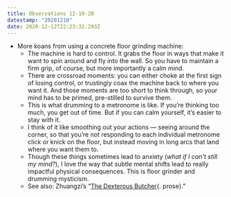 ```yaml
---
title: Observations 12-10-20
datestamp: "20201210"
date: 2020-12-12T22:23:32.293Z
---
```

- More koans from using a concrete floor grinding machine:
	- The machine is hard to control. It grabs the floor in ways that make it want to spin around and fly into the wall. So you have to maintain a firm grip, of course, but more importantly a calm mind.
	- There are crossroad moments: you can either choke at the first sign of losing control, or trustingly coax the machine back to where you want it. And those moments are too short to think through, so your mind has to be primed, pre-stilled to survive them.
	- This is what drumming to a metronome is like. If you’re thinking too much, you get out of time. But if you can calm yourself, it’s easier to stay with it.
	- I think of it like smoothing out your actions — seeing around the corner, so that you’re not responding to each individual metronome click or knick on the floor, but instead moving in long arcs that land where you want them to.
	- Though these things sometimes lead to anxiety (*what if I can’t still my mind?*), I love the way that subtle mental shifts lead to really impactful physical consequences. This is floor grinder and drumming mysticism.
	- See also: Zhuangzi’s “[The Dexterous Butcher](http://www.bopsecrets.org/gateway/passages/chuang-tzu.htm){. prose}.”